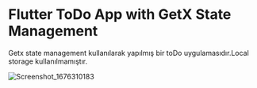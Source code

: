 # Flutter ToDo App with GetX State Management

Getx state management kullanılarak yapılmış bir toDo uygulamasıdır.Local storage kullanılmamıştır.


![Screenshot_1676310183](https://user-images.githubusercontent.com/73065337/218532653-f0d9a0e3-c61c-40e0-959c-0ec819a3c67b.png)
